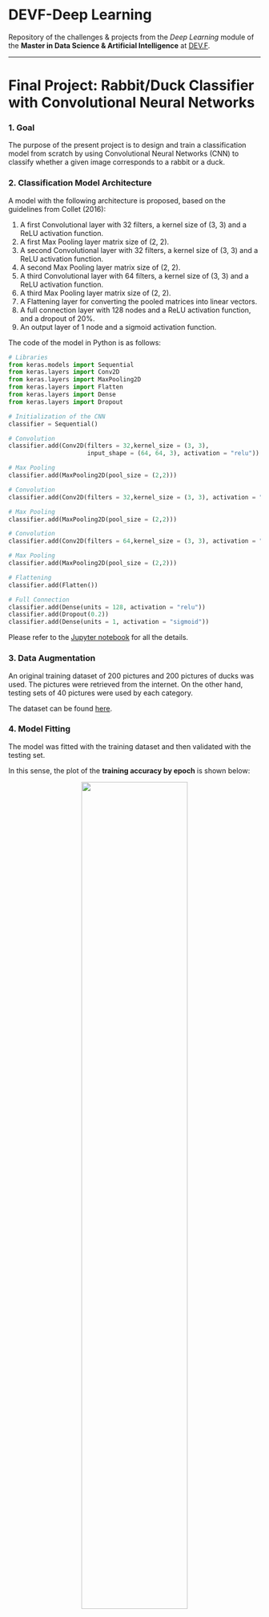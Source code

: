 # DEVF-Deep Learning
Repository of the challenges &amp; projects from the *Deep Learning* module of the **Master in Data Science & Artificial Intelligence** at [DEV.F](https://www.devf.la/master/data/mx).

_____

# Final Project: **Rabbit/Duck Classifier with Convolutional Neural Networks**

### **1. Goal**

The purpose of the present project is to design and train a classification model from scratch by using Convolutional Neural Networks (CNN) to classify whether a given image corresponds to a rabbit or a duck.

### **2. Classification Model Architecture**

A model with the following architecture is proposed, based on the guidelines from Collet (2016):
1. A first Convolutional layer with 32 filters, a kernel size of (3, 3) and a ReLU activation function.
2. A first Max Pooling layer matrix size of (2, 2).
3. A second Convolutional layer with 32 filters, a kernel size of (3, 3) and a ReLU activation function.
4. A second Max Pooling layer matrix size of (2, 2).
5. A third Convolutional layer with 64 filters, a kernel size of (3, 3) and a ReLU activation function.
5. A third Max Pooling layer matrix size of (2, 2).
6. A Flattening layer for converting the pooled matrices into linear vectors.
7. A full connection layer with 128 nodes and a ReLU activation function, and a dropout of 20%.
8. An output layer of 1 node and a sigmoid activation function.

The code of the model in Python is as follows:
```python
# Libraries
from keras.models import Sequential
from keras.layers import Conv2D
from keras.layers import MaxPooling2D
from keras.layers import Flatten
from keras.layers import Dense
from keras.layers import Dropout

# Initialization of the CNN
classifier = Sequential()

# Convolution
classifier.add(Conv2D(filters = 32,kernel_size = (3, 3), 
                      input_shape = (64, 64, 3), activation = "relu"))

# Max Pooling
classifier.add(MaxPooling2D(pool_size = (2,2)))

# Convolution
classifier.add(Conv2D(filters = 32,kernel_size = (3, 3), activation = "relu"))

# Max Pooling
classifier.add(MaxPooling2D(pool_size = (2,2)))

# Convolution
classifier.add(Conv2D(filters = 64,kernel_size = (3, 3), activation = "relu"))

# Max Pooling
classifier.add(MaxPooling2D(pool_size = (2,2)))

# Flattening
classifier.add(Flatten())

# Full Connection
classifier.add(Dense(units = 128, activation = "relu"))
classifier.add(Dropout(0.2))
classifier.add(Dense(units = 1, activation = "sigmoid"))
```

Please refer to the <a href="https://github.com/DanielEduardoLopez/DEVF-DeepLearning/blob/main/FinalProject_RabbitClassifier_CNN.ipynb"> Jupyter notebook</a> for all the details. 

### **3. Data Augmentation**
An original training dataset of 200 pictures and 200 pictures of ducks was used. The pictures were retrieved from the internet. On the other hand, testing sets of 40 pictures were used by each category.

The dataset can be found
<a href="https://drive.google.com/drive/folders/10PTdJztG3Wb7-Ch21jNQ3ZayyLvWMWLp?usp=sharing"> here</a>.

### 4. **Model Fitting**

The model was fitted with the training dataset and then validated with the testing set.

In this sense, the plot of the **training accuracy by epoch** is shown below:

<p align="center">
	<img src="Classifier_Images/Fig1_TrainingAccuracy.png?raw=true" width=65% height=65%>
</p>

The training accuracy curve raised from an initial value of 0.55 to a final value of about 0.80. So, the profile of the curve falls into the expectable and desirable for this case.

Moreover, the plot of the **training loss by epoch** is shown below:

<p align="center">
	<img src="Classifier_Images/Fig2_TrainingLoss.png?raw=true" width=65% height=65%>
</p>

Likewise, the training loss decreased from an initial value of about 0.68 to a final value of 0.40.

On the other hand, the plot of the **testing accuracy by epoch** is shown below:

<p align="center">
	<img src="Classifier_Images/Fig3_TestingAccuracy.png?raw=true" width=65% height=65%>
</p>

Unlike the training accuracy plot, the testing accuracy beahvior by epoch is erratic and follow no distintive trend. This might suggest two issues: The testing set is too small and the fitted model is incapable of provide generalizable results, which render the model as a **bad** model.

Furthermore, the plot of the **testing loss by epoch** is shown below:

<p align="center">
	<img src="Classifier_Images/Fig4_TestingLoss.png?raw=true" width=65% height=65%>
</p>

As expectable from the testing accuracy plot, the testing loss by epoch is erratic and even ends with a higher loss in comparison with the begining loss, which of course means that the fitted model is useless.

### **5. Model Testing**

This is the fun part. Besides the issues with the model, a couple of different images resembling rabbits and ducks were pass down to the model to see if it was capable to accurately classify the objects.

<p align="center">
	<img src="Classifier_Images/Fig5_TestImage1.png?raw=true" width=35% height=35%>
</p>

```bash
1/1 [==============================] - 0s 26ms/step
array([[1.]], dtype=float32)
```

So, according to the model, the rabbit figure is a **rabbit**.

<p align="center">
	<img src="Classifier_Images/Fig6_TestImage2.png?raw=true" width=35% height=35%>
</p>

```bash
1/1 [==============================] - 0s 23ms/step
array([[1.]], dtype=float32)
```

Then, according to the model, the stuffed toy is a **rabbit**.

<p align="center">
	<img src="Classifier_Images/Fig7_TestImage3.png?raw=true" width=35% height=35%>
</p>

```bash
1/1 [==============================] - 0s 23ms/step
array([[0.]], dtype=float32)
```

As expectable, the duck is a **duck**.

<p align="center">
	<img src="Classifier_Images/Fig8_TestImage4.png?raw=true" width=35% height=35%>
</p>

```bash
1/1 [==============================] - 0s 26ms/step
array([[0.]], dtype=float32)
```

Therefore, according to the model, the duck drawing is a **duck**.

<p align="center">
	<img src="Classifier_Images/Fig9_TestImage5.png?raw=true" width=35% height=35%>
</p>

```bash
1/1 [==============================] - 0s 23ms/step
array([[1.]], dtype=float32)
```

Thus, according to the model, the famous rabbit-duck illusion (which actually inspired this whole project) is more a **rabbit** than a duck.

### **6. Conclusions**

A rabbit/duck classifier was built using convolutional neural networks in Keras and Tensorflow. And, despite the bad results obtained with the testing accuracy and loss metrics, the model was able to correctly classify some pictures of rabbits and ducks. 

The result is positive taking into account the extremely small dataset used for training the model with only 200 pictures by category.

Notwithstanding the above, it is noteworthy that the difference between training and testing accuracy was of about 0.20, which strongly suggests that overfitting might have ocurred within the model. 

Thus, in order to provide generalizability and accurate predictions, it is advisable to train the model with a larger dataset, such as one with 2000-5000 images; as well as using a larger testing dataset such as one with 1000 images to get a more accurate evaluation of the performance of the model.

### **7. References**
* **Collet, F. (2016).** *Building powerful image classification models using very little data*. https://blog.keras.io/building-powerful-image-classification-models-using-very-little-data.html
* **Sarkar, T. (2019).** *Keras utility methods for streamlining training of convolutional neural net*. https://github.com/tirthajyoti/Deep-learning-with-Python/blob/master/Notebooks/Keras_flow_from_directory.ipynb
